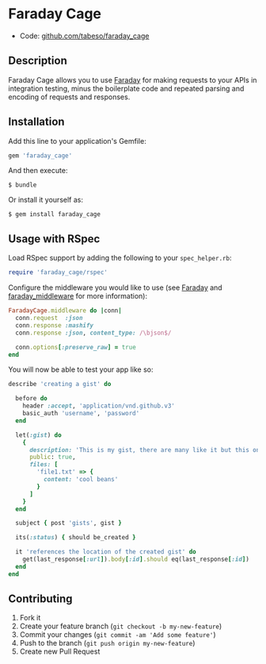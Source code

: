 # Faraday Cage

* Code: [github.com/tabeso/faraday_cage](https://github.com/tabeso/faraday_cage)

## Description

Faraday Cage allows you to use [Faraday](https://github.com/lostisland/faraday)
for making requests to your APIs in integration testing, minus the boilerplate
code and repeated parsing and encoding of requests and responses.

## Installation

Add this line to your application's Gemfile:

```ruby
gem 'faraday_cage'
```

And then execute:

    $ bundle

Or install it yourself as:

    $ gem install faraday_cage

## Usage with RSpec

Load RSpec support by adding the following to your `spec_helper.rb`:

```ruby
require 'faraday_cage/rspec'
```

Configure the middleware you would like to use (see
[Faraday](https://github.com/lostisland/faraday) and
[faraday_middleware](https://github.com/lostisland/faraday_middleware) for more
information):

```ruby
FaradayCage.middleware do |conn|
  conn.request  :json
  conn.response :mashify
  conn.response :json, content_type: /\bjson$/

  conn.options[:preserve_raw] = true
end
```

You will now be able to test your app like so:

```ruby
describe 'creating a gist' do

  before do
    header :accept, 'application/vnd.github.v3'
    basic_auth 'username', 'password'
  end

  let(:gist) do
    {
      description: 'This is my gist, there are many like it but this one is mine.',
      public: true,
      files: [
        'file1.txt' => {
          content: 'cool beans'
        }
      ]
    }
  end

  subject { post 'gists', gist }

  its(:status) { should be_created }

  it 'references the location of the created gist' do
    get(last_response[:url]).body[:id].should eq(last_response[:id])
  end
end
```

## Contributing

1. Fork it
2. Create your feature branch (`git checkout -b my-new-feature`)
3. Commit your changes (`git commit -am 'Add some feature'`)
4. Push to the branch (`git push origin my-new-feature`)
5. Create new Pull Request
